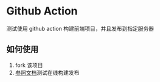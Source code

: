 # Github Action

测试使用 github action 构建前端项目，并且发布到指定服务器

## 如何使用

1. fork 该项目
2. [参照文档](https://blog.hec9527.top/blog/2021/12/16/github-action)测试在线构建发布
